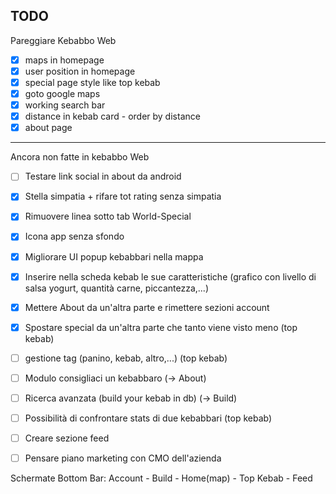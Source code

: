 ## TODO

Pareggiare Kebabbo Web

- [x] maps in homepage
- [x] user position in homepage
- [x] special page style like top kebab
- [x] goto google maps
- [x] working search bar
- [x] distance in kebab card - order by distance
- [x] about page

---

Ancora non fatte in kebabbo Web

- [ ] Testare link social in about da android
- [x] Stella simpatia + rifare tot rating senza simpatia
- [x] Rimuovere linea sotto tab World-Special
- [x] Icona app senza sfondo
- [x] Migliorare UI popup kebabbari nella mappa
- [x] Inserire nella scheda kebab le sue caratteristiche (grafico con livello di salsa yogurt, quantità carne, piccantezza,...)
- [x] Mettere About da un'altra parte e rimettere sezioni account
- [x] Spostare special da un'altra parte che tanto viene visto meno (top kebab)
- [ ] gestione tag (panino, kebab, altro,...) (top kebab)
- [ ] Modulo consigliaci un kebabbaro (-> About)
- [ ] Ricerca avanzata (build your kebab in db) (-> Build)
- [ ] Possibilità di confrontare stats di due kebabbari (top kebab)
- [ ] Creare sezione feed

- [ ] Pensare piano marketing con CMO dell'azienda

Schermate Bottom Bar:
Account - Build - Home(map) - Top Kebab - Feed